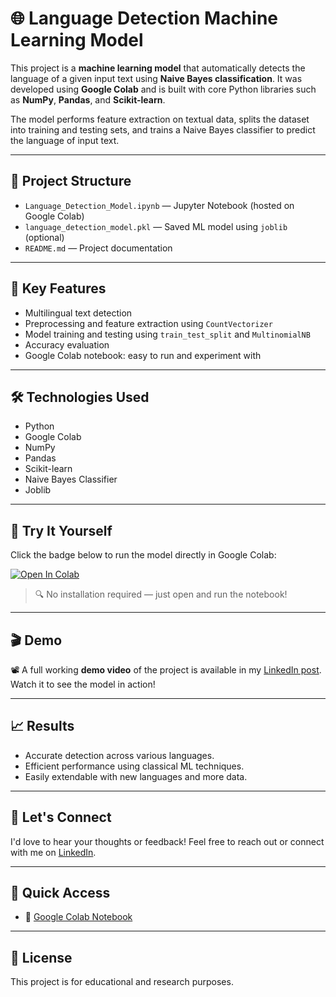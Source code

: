# 🌐 Language Detection Machine Learning Model

This project is a **machine learning model** that automatically detects the language of a given input text using **Naive Bayes classification**. It was developed using **Google Colab** and is built with core Python libraries such as **NumPy**, **Pandas**, and **Scikit-learn**.

The model performs feature extraction on textual data, splits the dataset into training and testing sets, and trains a Naive Bayes classifier to predict the language of input text.

---

## 📁 Project Structure

- `Language_Detection_Model.ipynb` — Jupyter Notebook (hosted on Google Colab)
- `language_detection_model.pkl` — Saved ML model using `joblib` (optional)
- `README.md` — Project documentation

---

## 📌 Key Features

- Multilingual text detection
- Preprocessing and feature extraction using `CountVectorizer`
- Model training and testing using `train_test_split` and `MultinomialNB`
- Accuracy evaluation
- Google Colab notebook: easy to run and experiment with

---

## 🛠️ Technologies Used

- Python
- Google Colab
- NumPy
- Pandas
- Scikit-learn
- Naive Bayes Classifier
- Joblib

---

## 🚀 Try It Yourself

Click the badge below to run the model directly in Google Colab:

[![Open In Colab](https://colab.research.google.com/assets/colab-badge.svg)](https://colab.research.google.com/drive/1UrLZhbpMffMSLguL6Jc4wWH18mfvrdSI?usp=sharing)

> 🔍 No installation required — just open and run the notebook!

---

## 🎬 Demo

📽️ A full working **demo video** of the project is available in my [LinkedIn post](https://www.linkedin.com/in/your-profile/).  
Watch it to see the model in action!

---

## 📈 Results

- Accurate detection across various languages.
- Efficient performance using classical ML techniques.
- Easily extendable with new languages and more data.

---

## 🤝 Let's Connect

I'd love to hear your thoughts or feedback! Feel free to reach out or connect with me on [LinkedIn](https://www.linkedin.com/in/your-profile/).

---

## 📎 Quick Access

- 📗 [Google Colab Notebook](https://colab.research.google.com/drive/1UrLZhbpMffMSLguL6Jc4wWH18mfvrdSI?usp=sharing)

---

## 📜 License

This project is for educational and research purposes.
